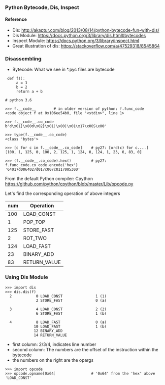### Python Bytecode, Dis, Inspect

#### Reference
* Dis: http://akaptur.com/blog/2013/08/14/python-bytecode-fun-with-dis/
* Dis Module: https://docs.python.org/3/library/dis.html#bytecodes
* Inspect Module: https://docs.python.org/3/library/inspect.html
* Great illustration of dis: https://stackoverflow.com/a/47529318/8545864


### Disassembling
* Bytecode: What we see in *.pyc files are bytecode

```
 def f():
     a = 1
     b = 2
     return a + b
```

```
# python 3.6

>>> f.__code__        # in older version of python: f.func_code
<code object f at 0x106ee54b0, file "<stdin>", line 1>

>>> f.__code__.co_code
b'd\x01}\x00d\x02}\x01|\x00|\x01\x17\x00S\x00'

>>> type(f.__code__.co_code)
<class 'bytes'>

>>> [c for c in f.__code__.co_code]    # py27: [ord(c) for c....]
[100, 1, 125, 0, 100, 2, 125, 1, 124, 0, 124, 1, 23, 0, 83, 0]

>>> (f.__code__.co_code).hex()         # py27: f.func_code.co_code.encode('hex')
'64017d0064027d017c007c0117005300'
```     

From the default Python compiler: Cpython
https://github.com/python/cpython/blob/master/Lib/opcode.py

Let's find the corresponding operation of above integers

| num | Operation    |
| --- | ----         |
| 100 | LOAD_CONST   |
| 1   | POP_TOP      |
| 125 | STORE_FAST   |
| 2   | ROT_TWO      |
| 124 | LOAD_FAST    | 
| 23  | BINARY_ADD   |
| 83  | RETURN_VALUE |

### Using Dis Module
     
```     
>>> import dis
>>> dis.dis(f)
  2           0 LOAD_CONST               1 (1)
              2 STORE_FAST               0 (a)

  3           4 LOAD_CONST               2 (2)
              6 STORE_FAST               1 (b)

  4           8 LOAD_FAST                0 (a)
             10 LOAD_FAST                1 (b)
             12 BINARY_ADD
             14 RETURN_VALUE     
```             

* first column: 2/3/4, indicates line number
* second column: The numbers are the offset of the instruction within the bytecode
* the numbers on the right are the opargs

```
>>> import opcode
>>> opcode.opname[0x64]                # '0x64' from the 'hex' above
'LOAD_CONST'
```
